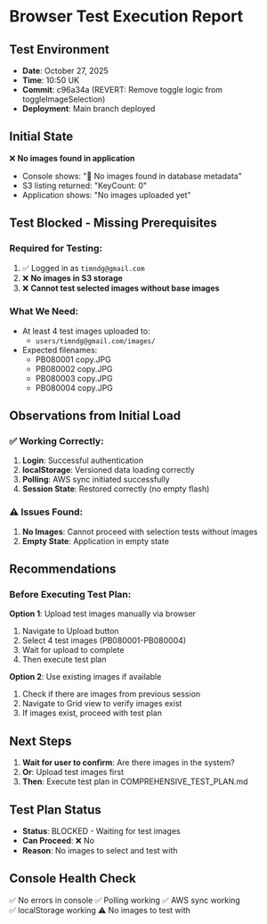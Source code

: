 # Browser Test Execution Report

## Test Environment

- **Date**: October 27, 2025
- **Time**: 10:50 UK
- **Commit**: c96a34a (REVERT: Remove toggle logic from toggleImageSelection)
- **Deployment**: Main branch deployed

## Initial State

❌ **No images found in application**

- Console shows: "📁 No images found in database metadata"
- S3 listing returned: "KeyCount: 0"
- Application shows: "No images uploaded yet"

## Test Blocked - Missing Prerequisites

### Required for Testing:

1. ✅ Logged in as `timndg@gmail.com`
2. ❌ **No images in S3 storage**
3. ❌ **Cannot test selected images without base images**

### What We Need:

- At least 4 test images uploaded to:
  - `users/timndg@gmail.com/images/`
- Expected filenames:
  - PB080001 copy.JPG
  - PB080002 copy.JPG
  - PB080003 copy.JPG
  - PB080004 copy.JPG

## Observations from Initial Load

### ✅ Working Correctly:

1. **Login**: Successful authentication
2. **localStorage**: Versioned data loading correctly
3. **Polling**: AWS sync initiated successfully
4. **Session State**: Restored correctly (no empty flash)

### ⚠️ Issues Found:

1. **No Images**: Cannot proceed with selection tests without images
2. **Empty State**: Application in empty state

## Recommendations

### Before Executing Test Plan:

**Option 1**: Upload test images manually via browser

1. Navigate to Upload button
2. Select 4 test images (PB080001-PB080004)
3. Wait for upload to complete
4. Then execute test plan

**Option 2**: Use existing images if available

1. Check if there are images from previous session
2. Navigate to Grid view to verify images exist
3. If images exist, proceed with test plan

## Next Steps

1. **Wait for user to confirm**: Are there images in the system?
2. **Or**: Upload test images first
3. **Then**: Execute test plan in COMPREHENSIVE_TEST_PLAN.md

## Test Plan Status

- **Status**: BLOCKED - Waiting for test images
- **Can Proceed**: ❌ No
- **Reason**: No images to select and test with

## Console Health Check

✅ No errors in console
✅ Polling working
✅ AWS sync working  
✅ localStorage working
⚠️ No images to test with

